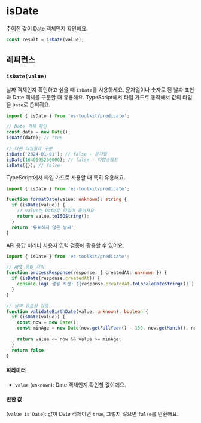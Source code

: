 # isDate

주어진 값이 Date 객체인지 확인해요.

```typescript
const result = isDate(value);
```

## 레퍼런스

### `isDate(value)`

날짜 객체인지 확인하고 싶을 때 `isDate`를 사용하세요. 문자열이나 숫자로 된 날짜 표현과 Date 객체를 구분할 때 유용해요. TypeScript에서 타입 가드로 동작해서 값의 타입을 `Date`로 좁혀줘요.

```typescript
import { isDate } from 'es-toolkit/predicate';

// Date 객체 확인
const date = new Date();
isDate(date); // true

// 다른 타입들과 구분
isDate('2024-01-01'); // false - 문자열
isDate(1640995200000); // false - 타임스탬프
isDate({}); // false
```

TypeScript에서 타입 가드로 사용할 때 특히 유용해요.

```typescript
import { isDate } from 'es-toolkit/predicate';

function formatDate(value: unknown): string {
  if (isDate(value)) {
    // value는 Date로 타입이 좁혀져요
    return value.toISOString();
  }
  return '유효하지 않은 날짜';
}
```

API 응답 처리나 사용자 입력 검증에 활용할 수 있어요.

```typescript
import { isDate } from 'es-toolkit/predicate';

// API 응답 처리
function processResponse(response: { createdAt: unknown }) {
  if (isDate(response.createdAt)) {
    console.log(`생성 시간: ${response.createdAt.toLocaleDateString()}`);
  }
}

// 날짜 유효성 검증
function validateBirthDate(value: unknown): boolean {
  if (isDate(value)) {
    const now = new Date();
    const minAge = new Date(now.getFullYear() - 150, now.getMonth(), now.getDate());
    
    return value <= now && value >= minAge;
  }
  return false;
}
```

#### 파라미터

- `value` (`unknown`): Date 객체인지 확인할 값이에요.

#### 반환 값

(`value is Date`): 값이 Date 객체이면 `true`, 그렇지 않으면 `false`를 반환해요.

